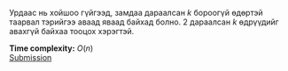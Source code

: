 Урдаас нь хойшоо гүйгээд, замдаа дараалсан $k$ бороогүй өдөртэй таарвал тэрийгээ аваад яваад байхад болно. 2 дараалсан $k$ өдрүүдийг авахгүй байхаа тооцох хэрэгтэй.

**Time complexity:** $O(n)$\
[Submission](https://codeforces.com/contest/2126/submission/329516590)
